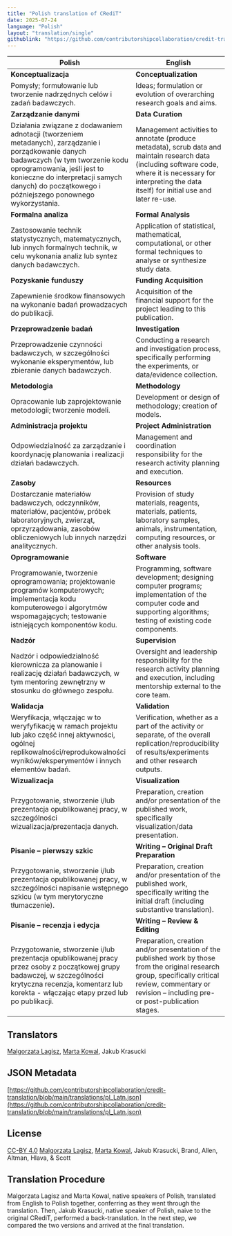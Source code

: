 ```yaml
---
title: "Polish translation of CRediT"
date: 2025-07-24
language: "Polish"
layout: "translation/single"
githublink: "https://github.com/contributorshipcollaboration/credit-translation/blob/main/translations/pl_Latn.json"
---
```


| Polish | English |
| --- | --- |
| **Konceptualizacja** | **Conceptualization** |
| Pomysły; formułowanie lub tworzenie nadrzędnych celów i zadań badawczych. | Ideas; formulation or evolution of overarching research goals and aims. |
| **Zarządzanie danymi** | **Data Curation** |
| Działania związane z dodawaniem adnotacji (tworzeniem metadanych), zarządzanie i porządkowanie danych badawczych (w tym tworzenie kodu oprogramowania, jeśli jest to konieczne do interpretacji samych danych) do początkowego i późniejszego ponownego wykorzystania. | Management activities to annotate (produce metadata), scrub data and maintain research data (including software code, where it is necessary for interpreting the data itself) for initial use and later re-use. |
| **Formalna analiza** | **Formal Analysis** |
| Zastosowanie technik statystycznych, matematycznych, lub innych formalnych technik, w celu wykonania analiz lub syntez danych badawczych. | Application of statistical, mathematical, computational, or other formal techniques to analyse or synthesize study data. |
| **Pozyskanie funduszy** | **Funding Acquisition** |
| Zapewnienie środkow finansowych na wykonanie badań prowadzacych do publikacji. | Acquisition of the financial support for the project leading to this publication. |
| **Przeprowadzenie badań** | **Investigation** |
| Przeprowadzenie czynności badawczych, w szczególności wykonanie eksperymentów, lub zbieranie danych badawczych. | Conducting a research and investigation process, specifically performing the experiments, or data/evidence collection. |
| **Metodologia** | **Methodology** |
| Opracowanie lub zaprojektowanie metodologii; tworzenie modeli. | Development or design of methodology; creation of models. |
| **Administracja projektu** | **Project Administration** |
| Odpowiedzialność za zarządzanie i koordynację planowania i realizacji działań badawczych. | Management and coordination responsibility for the research activity planning and execution. |
| **Zasoby** | **Resources** |
| Dostarczanie materiałów badawczych, odczynników, materiałów, pacjentów, próbek laboratoryjnych, zwierząt, oprzyrządowania, zasobów obliczeniowych lub innych narzędzi analitycznych. | Provision of study materials, reagents, materials, patients, laboratory samples, animals, instrumentation, computing resources, or other analysis tools. |
| **Oprogramowanie** | **Software** |
| Programowanie, tworzenie oprogramowania; projektowanie programów komputerowych; implementacja kodu komputerowego i algorytmów wspomagających; testowanie istniejących komponentów kodu. | Programming, software development; designing computer programs; implementation of the computer code and supporting algorithms; testing of existing code components. |
| **Nadzór** | **Supervision** |
| Nadzór i odpowiedzialność kierownicza za planowanie i realizację działań badawczych, w tym mentoring zewnętrzny w stosunku do głównego zespołu. | Oversight and leadership responsibility for the research activity planning and execution, including mentorship external to the core team. |
| **Walidacja** | **Validation** |
| Weryfikacja, włączając w to weryfyfikację w ramach projektu lub jako część innej aktywności, ogólnej replikowalności/reprodukowalności wyników/eksperymentów i innych elementów badań. | Verification, whether as a part of the activity or separate, of the overall replication/reproducibility of results/experiments and other research outputs. |
| **Wizualizacja** | **Visualization** |
| Przygotowanie, stworzenie i/lub prezentacja opublikowanej pracy, w szczególności wizualizacja/prezentacja danych. | Preparation, creation and/or presentation of the published work, specifically visualization/data presentation. |
| **Pisanie – pierwszy szkic** | **Writing – Original Draft Preparation** |
| Przygotowanie, stworzenie i/lub prezentacja opublikowanej pracy, w szczególności napisanie wstępnego szkicu (w tym merytoryczne tłumaczenie). | Preparation, creation and/or presentation of the published work, specifically writing the initial draft (including substantive translation). |
| **Pisanie – recenzja i edycja** | **Writing – Review & Editing** |
| Przygotowanie, stworzenie i/lub prezentacja opublikowanej pracy przez osoby z początkowej grupy badawczej, w szczególności krytyczna recenzja, komentarz lub korekta - włączając etapy przed lub po publikacji. | Preparation, creation and/or presentation of the published work by those from the original research group, specifically critical review, commentary or revision – including pre- or post-publication stages. |

## Translators

[Malgorzata  Lagisz](https://orcid.org/https://orcid.org/0000-0002-3993-6127), [Marta  Kowal](https://orcid.org/https://orcid.org/0000-0001-9050-1471), Jakub  Krasucki

## JSON Metadata

[https://github.com/contributorshipcollaboration/credit-translation/blob/main/translations/pl_Latn.json](https://github.com/contributorshipcollaboration/credit-translation/blob/main/translations/pl_Latn.json)

## License

[CC-BY 4.0](https://creativecommons.org/licenses/by/4.0/) [Malgorzata  Lagisz](https://orcid.org/https://orcid.org/0000-0002-3993-6127), [Marta  Kowal](https://orcid.org/https://orcid.org/0000-0001-9050-1471), Jakub  Krasucki, Brand, Allen, Altman, Hlava, & Scott

## Translation Procedure

Malgorzata Lagisz and Marta Kowal, native speakers of Polish, translated from English to Polish together, conferring as they went through the translation. Then, Jakub Krasucki, native speaker of Polish, naive to the original CRediT, performed a back-translation. In the next step, we compared the two versions and arrived at the final translation.